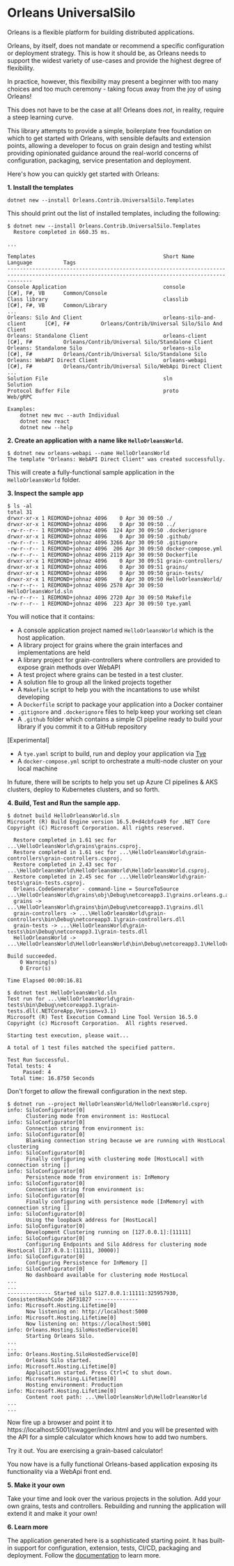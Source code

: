 # Orleans UniversalSilo
Orleans is a flexible platform for building distributed applications.

Orleans, by itself, does not mandate or recommend a specific configuration or deployment strategy. This is how it should be, as Orleans needs to support the widest variety of use-cases and provide the highest degree of flexibility.

In practice, however, this flexibility may present a beginner with too many choices and too much ceremony - taking focus away from the joy of using Orleans!

This does not have to be the case at all! Orleans does _not_, in reality, require a steep learning curve.

This library attempts to provide a simple, boilerplate free foundation on which to get started with Orleans, with sensible defaults and extension points, allowing a developer to focus on grain design and testing whilst providing opinionated guidance around the real-world concerns of configuration, packaging, service presentation and deployment.

Here's how you can quickly get started with Orleans:

**1. Install the templates**

```shell
dotnet new --install Orleans.Contrib.UniversalSilo.Templates
```

This should print out the list of installed templates, including the following:

```shell
$ dotnet new --install Orleans.Contrib.UniversalSilo.Templates
  Restore completed in 660.35 ms.

...

Templates                                         Short Name                   Language          Tags
----------------------------------------------------------------------------------------------------------------------------------------------------
Console Application                               console                      [C#], F#, VB      Common/Console
Class library                                     classlib                     [C#], F#, VB      Common/Library
...
Orleans: Silo And Client                          orleans-silo-and-client      [C#], F#          Orleans/Contrib/Universal Silo/Silo And Client
Orleans: Standalone Client                        orleans-client               [C#], F#          Orleans/Contrib/Universal Silo/Standalone Client
Orleans: Standalone Silo                          orleans-silo                 [C#], F#          Orleans/Contrib/Universal Silo/Standalone Silo
Orleans: WebAPI Direct Client                     orleans-webapi               [C#], F#          Orleans/Contrib/Universal Silo/WebApi Direct Client
...
Solution File                                     sln                                            Solution
Protocol Buffer File                              proto                                          Web/gRPC

Examples:
    dotnet new mvc --auth Individual
    dotnet new react
    dotnet new --help

```

**2. Create an application with a name like `HelloOrleansWorld`.**

```shell
$ dotnet new orleans-webapi --name HelloOrleansWorld                                                                          The template "Orleans: WebAPI Direct Client" was created successfully.
```

This will create a fully-functional sample application in the `HelloOrleansWorld` folder.

**3. Inspect the sample app**

```shell
$ ls -al
total 31
drwxr-xr-x 1 REDMOND+johnaz 4096    0 Apr 30 09:50 ./
drwxr-xr-x 1 REDMOND+johnaz 4096    0 Apr 30 09:50 ../
-rw-r--r-- 1 REDMOND+johnaz 4096  124 Apr 30 09:50 .dockerignore
drwxr-xr-x 1 REDMOND+johnaz 4096    0 Apr 30 09:50 .github/
-rw-r--r-- 1 REDMOND+johnaz 4096 3266 Apr 30 09:50 .gitignore
-rw-r--r-- 1 REDMOND+johnaz 4096  206 Apr 30 09:50 docker-compose.yml
-rw-r--r-- 1 REDMOND+johnaz 4096 2119 Apr 30 09:50 Dockerfile
drwxr-xr-x 1 REDMOND+johnaz 4096    0 Apr 30 09:51 grain-controllers/
drwxr-xr-x 1 REDMOND+johnaz 4096    0 Apr 30 09:51 grains/
drwxr-xr-x 1 REDMOND+johnaz 4096    0 Apr 30 09:50 grain-tests/
drwxr-xr-x 1 REDMOND+johnaz 4096    0 Apr 30 09:50 HelloOrleansWorld/
-rw-r--r-- 1 REDMOND+johnaz 4096 2578 Apr 30 09:50 HelloOrleansWorld.sln
-rw-r--r-- 1 REDMOND+johnaz 4096 2720 Apr 30 09:50 Makefile
-rw-r--r-- 1 REDMOND+johnaz 4096  223 Apr 30 09:50 tye.yaml
```

You will notice that it contains:
* A console application project named `HelloOrleansWorld` which is the host application.
* A library project for grains where the grain interfaces and implementations are held
* A library project for grain-controllers where controllers are provided to expose grain methods over WebAPI
* A test project where grains can be tested in a test cluster.
* A solution file to group all the linked projects together
* A `Makefile` script to help you with the incantations to use whilst developing
* A `Dockerfile` script to package your application into a Docker container
* `.gitignore` and `.dockerignore` files to help keep your working set clean
* A `.github` folder which contains a simple CI pipeline ready to build your library if you commit it to a GitHub repository

[Experimental]
* A `tye.yaml` script to build, run and deploy your application via [Tye](https://github.com/dotnet/tye)
* A `docker-compose.yml` script to orchestrate a multi-node cluster on your local machine

In future, there will be scripts to help you set up Azure CI pipelines & AKS clusters, deploy to Kubernetes clusters, and so forth.

**4. Build, Test and Run the sample app.**

```shell
$ dotnet build HelloOrleansWorld.sln
Microsoft (R) Build Engine version 16.5.0+d4cbfca49 for .NET Core
Copyright (C) Microsoft Corporation. All rights reserved.

  Restore completed in 1.61 sec for ...\HelloOrleansWorld\grains\grains.csproj.
  Restore completed in 1.61 sec for ...\HelloOrleansWorld\grain-controllers\grain-controllers.csproj.
  Restore completed in 2.43 sec for ...\HelloOrleansWorld\HelloOrleansWorld\HelloOrleansWorld.csproj.
  Restore completed in 2.45 sec for ...\HelloOrleansWorld\grain-tests\grain-tests.csproj.
  Orleans.CodeGenerator - command-line = SourceToSource ...\HelloOrleansWorld\grains\obj\Debug\netcoreapp3.1\grains.orleans.g.args.txt
  grains -> ...\HelloOrleansWorld\grains\bin\Debug\netcoreapp3.1\grains.dll
  grain-controllers -> ...\HelloOrleansWorld\grain-controllers\bin\Debug\netcoreapp3.1\grain-controllers.dll
  grain-tests -> ...\HelloOrleansWorld\grain-tests\bin\Debug\netcoreapp3.1\grain-tests.dll
  HelloOrleansWorld -> ...\HelloOrleansWorld\HelloOrleansWorld\bin\Debug\netcoreapp3.1\HelloOrleansWorld.dll

Build succeeded.
    0 Warning(s)
    0 Error(s)

Time Elapsed 00:00:16.81
```

```shell
$ dotnet test HelloOrleansWorld.sln
Test run for ...\HelloOrleansWorld\grain-tests\bin\Debug\netcoreapp3.1\grain-tests.dll(.NETCoreApp,Version=v3.1)
Microsoft (R) Test Execution Command Line Tool Version 16.5.0
Copyright (c) Microsoft Corporation.  All rights reserved.

Starting test execution, please wait...

A total of 1 test files matched the specified pattern.

Test Run Successful.
Total tests: 4
     Passed: 4
 Total time: 16.8750 Seconds
```

Don't forget to _allow_ the firewall configuration in the next step.

```shell
$ dotnet run --project HelloOrleansWorld/HelloOrleansWorld.csproj
info: SiloConfigurator[0]
      Clustering mode from environment is: HostLocal
info: SiloConfigurator[0]
      Connection string from environment is:
info: SiloConfigurator[0]
      Blanking connection string because we are running with HostLocal clustering
info: SiloConfigurator[0]
      Finally configuring with clustering mode [HostLocal] with connection string []
info: SiloConfigurator[0]
      Persistence mode from environment is: InMemory
info: SiloConfigurator[0]
      Connection string from environment is:
info: SiloConfigurator[0]
      Finally configuring with persistence mode [InMemory] with connection string []
info: SiloConfigurator[0]
      Using the loopback address for [HostLocal]
info: SiloConfigurator[0]
      Development Clustering running on [127.0.0.1]:[11111]
info: SiloConfigurator[0]
      Configuring Endpoints and Silo Address for clustering mode HostLocal [127.0.0.1:(11111, 30000)]
info: SiloConfigurator[0]
      Configuring Persistence for InMemory []
info: SiloConfigurator[0]
      No dashboard available for clustering mode HostLocal
...
...
-------------- Started silo S127.0.0.1:11111:325957930, ConsistentHashCode 26F31827 --------------
info: Microsoft.Hosting.Lifetime[0]
      Now listening on: http://localhost:5000
info: Microsoft.Hosting.Lifetime[0]
      Now listening on: https://localhost:5001
info: Orleans.Hosting.SiloHostedService[0]
      Starting Orleans Silo.
...
...
info: Orleans.Hosting.SiloHostedService[0]
      Orleans Silo started.
info: Microsoft.Hosting.Lifetime[0]
      Application started. Press Ctrl+C to shut down.
info: Microsoft.Hosting.Lifetime[0]
      Hosting environment: Production
info: Microsoft.Hosting.Lifetime[0]
      Content root path: ...\HelloOrleansWorld\HelloOrleansWorld
...
...
```

Now fire up a browser and point it to https://localhost:5001/swagger/index.html and you will be presented with the API for a simple calculator which knows how to add two numbers.

Try it out. You are exercising a grain-based calculator!

You now have is a fully functional Orleans-based application exposing its functionality via a WebApi front end.

**5. Make it your own**

Take your time and look over the various projects in the solution. Add your own grains, tests and controllers. Rebuilding and running the application will extend it and make it your own!

**6. Learn more**

The application generated here is a sophisticated starting point. It has built-in support for configuration, extension, tests, CI/CD, packaging and deployment. Follow the [documentation](https://johnazariah.github.io/orleans-contrib-universalsilo/) to learn more.
